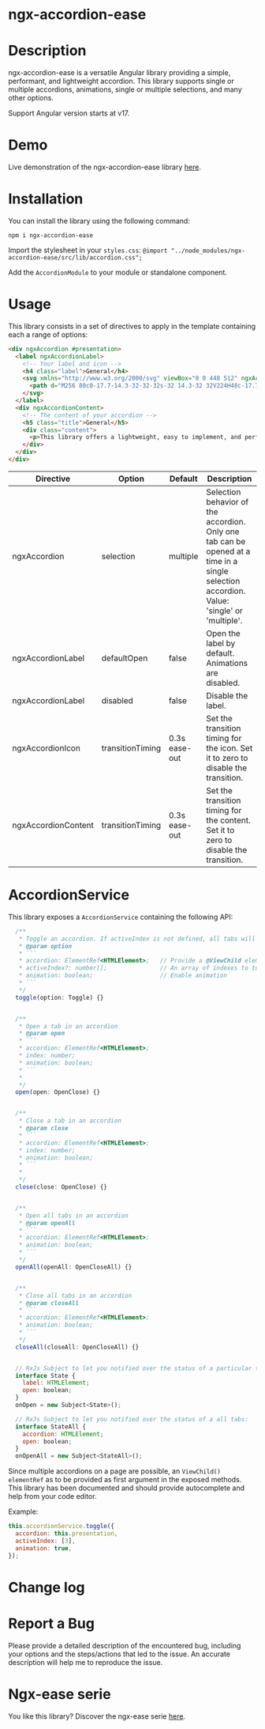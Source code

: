 # ngx-accordion-ease

# Description

ngx-accordion-ease is a versatile Angular library providing a simple, performant, and lightweight accordion. This library supports single or multiple accordions, animations, single or multiple selections, and many other options.

Support Angular version starts at v17.

# Demo

Live demonstration of the ngx-accordion-ease library [here](https://greenflag31.github.io/accordion-library/ngx-accordion-ease).

# Installation

You can install the library using the following command:

```
npm i ngx-accordion-ease
```

Import the stylesheet in your `styles.css`:
`@import "../node_modules/ngx-accordion-ease/src/lib/accordion.css";`

Add the `AccordionModule` to your module or standalone component.

# Usage

This library consists in a set of directives to apply in the template containing each a range of options:

```html
<div ngxAccordion #presentation>
  <label ngxAccordionLabel>
    <!-- Your label and icon -->
    <h4 class="label">General</h4>
    <svg xmlns="http://www.w3.org/2000/svg" viewBox="0 0 448 512" ngxAccordionIcon>
      <path d="M256 80c0-17.7-14.3-32-32-32s-32 14.3-32 32V224H48c-17.7 0-32 14.3-32 32s14.3 32 32 32H192V432c0 17.7 14.3 32 32 32s32-14.3 32-32V288H400c17.7 0 32-14.3 32-32s-14.3-32-32-32H256V80z" />
    </svg>
  </label>
  <div ngxAccordionContent>
    <!-- The content of your accordion -->
    <h5 class="title">General</h5>
    <div class="content">
      <p>This library offers a lightweight, easy to implement, and performant accordion. Implement an accordion in your application in no time!</p>
    </div>
  </div>
</div>
```

| Directive           | Option           | Default       | Description                                                                                                                               |
| ------------------- | ---------------- | ------------- | ----------------------------------------------------------------------------------------------------------------------------------------- |
| ngxAccordion        | selection        | multiple      | Selection behavior of the accordion. Only one tab can be opened at a time in a single selection accordion. Value: 'single' or 'multiple'. |
| ngxAccordionLabel   | defaultOpen      | false         | Open the label by default. Animations are disabled.                                                                                       |
| ngxAccordionLabel   | disabled         | false         | Disable the label.                                                                                                                        |
| ngxAccordionIcon    | transitionTiming | 0.3s ease-out | Set the transition timing for the icon. Set it to zero to disable the transition.                                                         |
| ngxAccordionContent | transitionTiming | 0.3s ease-out | Set the transition timing for the content. Set it to zero to disable the transition.                                                      |

# AccordionService

This library exposes a `AccordionService` containing the following API:

````javascript
  /**
   * Toggle an accordion. If activeIndex is not defined, all tabs will be toggled.
   * @param option
   * ```
   * accordion: ElementRef<HTMLElement>;   // Provide a @ViewChild elementRef
   * activeIndex?: number[];               // An array of indexes to toggle
   * animation: boolean;                   // Enable animation
   * ```
   */
  toggle(option: Toggle) {}


  /**
   * Open a tab in an accordion
   * @param open
   * ```
   * accordion: ElementRef<HTMLElement>;
   * index: number;
   * animation: boolean;
   * ```
   *
   */
  open(open: OpenClose) {}


  /**
   * Close a tab in an accordion
   * @param close
   * ```
   * accordion: ElementRef<HTMLElement>;
   * index: number;
   * animation: boolean;
   * ```
   *
   */
  close(close: OpenClose) {}


  /**
   * Open all tabs in an accordion
   * @param openAll
   * ```
   * accordion: ElementRef<HTMLElement>;
   * animation: boolean;
   * ```
   */
  openAll(openAll: OpenCloseAll) {}


  /**
   * Close all tabs in an accordion
   * @param closeAll
   * ```
   * accordion: ElementRef<HTMLElement>;
   * animation: boolean;
   * ```
   */
  closeAll(closeAll: OpenCloseAll) {}


  // RxJs Subject to let you notified over the status of a particular tab:
  interface State {
    label: HTMLElement;
    open: boolean;
  }
  onOpen = new Subject<State>();

  // RxJs Subject to let you notified over the status of a all tabs:
  interface StateAll {
    accordion: HTMLElement;
    open: boolean;
  }
  onOpenAll = new Subject<StateAll>();
````

Since multiple accordions on a page are possible, an `ViewChild() elementRef` as to be provided as first argument in the exposed methods. This library has been documented and should provide autocomplete and help from your code editor.

Example:

```javascript
this.accordionService.toggle({
  accordion: this.presentation,
  activeIndex: [3],
  animation: true,
});
```

# Change log

# Report a Bug

Please provide a detailed description of the encountered bug, including your options and the steps/actions that led to the issue. An accurate description will help me to reproduce the issue.

# Ngx-ease serie

You like this library? Discover the ngx-ease serie [here](https://www.npmjs.com/~greenflag31).
